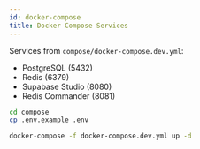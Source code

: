 ```yaml
---
id: docker-compose
title: Docker Compose Services
---
```


Services from `compose/docker-compose.dev.yml`:

- PostgreSQL (5432)
- Redis (6379)
- Supabase Studio (8080)
- Redis Commander (8081)

```bash
cd compose
cp .env.example .env

docker-compose -f docker-compose.dev.yml up -d
```
